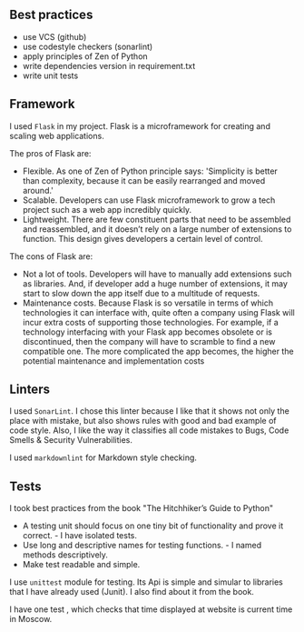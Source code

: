 ## Best practices

- use VCS (github)
- use codestyle checkers (sonarlint)
- apply principles of Zen of Python
- write dependencies version in requirement.txt
- write unit tests

## Framework

I used `Flask` in my project.  Flask is a microframework for creating and scaling web applications.

The pros of Flask are:

- Flexible. As one of  Zen of Python principle says: 'Simplicity is better than complexity, because it can be easily rearranged and moved around.'
- Scalable. Developers can use Flask microframework to grow a tech project such as a web app incredibly quickly.
- Lightweight. There are few constituent parts that need to be assembled and reassembled, and it doesn’t rely on a large number of extensions to function. This design gives developers a certain level of control.

The cons of Flask are:

- Not a lot of tools. Developers will have to manually add extensions such as libraries. And, if developer add a huge number of extensions, it may start to slow down the app itself due to a multitude of requests.
- Maintenance costs. Because Flask is so versatile in terms of which technologies it can interface with, quite often a company using Flask will incur extra costs of supporting those technologies. For example, if a technology interfacing with your Flask app becomes obsolete or is discontinued, then the company will have to scramble to find a new compatible one. The more complicated the app becomes, the higher the potential maintenance and implementation costs

## Linters

I used `SonarLint`. I chose this linter because I like that it shows not only the place with mistake,
but also shows rules with good and bad example of code style. Also, I like the way it classifies all code mistakes to
Bugs, Code Smells & Security Vulnerabilities.

I used `markdownlint` for Markdown style checking.

## Tests

I took best practices from the book "The Hitchhiker’s Guide to Python"

- A testing unit should focus on one tiny bit of functionality and prove it correct. - I have isolated tests.
- Use long and descriptive names for testing functions. - I named methods descriptively.
- Make test readable and simple.

I use `unittest` module for testing. Its Api is simple and simular to libraries that I have already used (Junit). I also
find about it from the book.

I have one test , which checks that time displayed at website is current time in Moscow.
